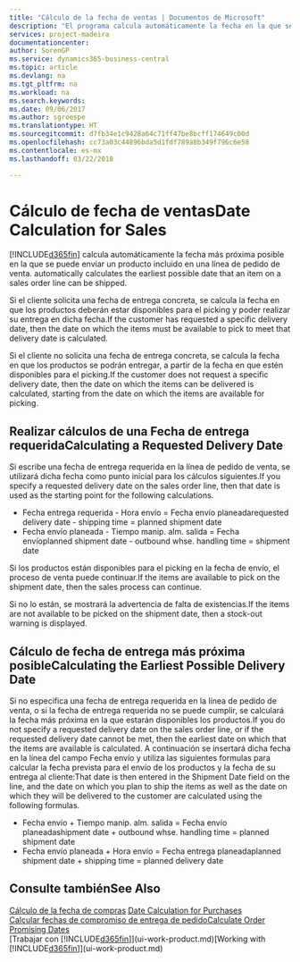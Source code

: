 ```yaml
---
title: "Cálculo de la fecha de ventas | Documentos de Microsoft"
description: "El programa calcula automáticamente la fecha en la que se debe solicitar un producto para tenerlo en el inventario en una fecha determinada. Esta es la fecha en la que puede contar con que los productos solicitados en una fecha determinada estén disponibles para picking."
services: project-madeira
documentationcenter: 
author: SorenGP
ms.service: dynamics365-business-central
ms.topic: article
ms.devlang: na
ms.tgt_pltfrm: na
ms.workload: na
ms.search.keywords: 
ms.date: 09/06/2017
ms.author: sgroespe
ms.translationtype: HT
ms.sourcegitcommit: d7fb34e1c9428a64c71ff47be8bcff174649c00d
ms.openlocfilehash: cc73a03c44896bda5d1fdf789a8b349f796c6e58
ms.contentlocale: es-mx
ms.lasthandoff: 03/22/2018

---
```

# <a name="date-calculation-for-sales"></a><span data-ttu-id="c382c-104">Cálculo de fecha de ventas</span><span class="sxs-lookup"><span data-stu-id="c382c-104">Date Calculation for Sales</span></span>
[!INCLUDE[d365fin](includes/d365fin_md.md)]<span data-ttu-id="c382c-105"> calcula automáticamente la fecha más próxima posible en la que se puede enviar un producto incluido en una línea de pedido de venta.</span><span class="sxs-lookup"><span data-stu-id="c382c-105"> automatically calculates the earliest possible date that an item on a sales order line can be shipped.</span></span>

<span data-ttu-id="c382c-106">Si el cliente solicita una fecha de entrega concreta, se calcula la fecha en que los productos deberán estar disponibles para el picking y poder realizar su entrega en dicha fecha.</span><span class="sxs-lookup"><span data-stu-id="c382c-106">If the customer has requested a specific delivery date, then the date on which the items must be available to pick to meet that delivery date is calculated.</span></span>

<span data-ttu-id="c382c-107">Si el cliente no solicita una fecha de entrega concreta, se calcula la fecha en que los productos se podrán entregar, a partir de la fecha en que estén disponibles para el picking.</span><span class="sxs-lookup"><span data-stu-id="c382c-107">If the customer does not request a specific delivery date, then the date on which the items can be delivered is calculated, starting from the date on which the items are available for picking.</span></span>

## <a name="calculating-a-requested-delivery-date"></a><span data-ttu-id="c382c-108">Realizar cálculos de una Fecha de entrega requerida</span><span class="sxs-lookup"><span data-stu-id="c382c-108">Calculating a Requested Delivery Date</span></span>
<span data-ttu-id="c382c-109">Si escribe una fecha de entrega requerida en la línea de pedido de venta, se utilizará dicha fecha como punto inicial para los cálculos siguientes.</span><span class="sxs-lookup"><span data-stu-id="c382c-109">If you specify a requested delivery date on the sales order line, then that date is used as the starting point for the following calculations.</span></span>

- <span data-ttu-id="c382c-110">Fecha entrega requerida - Hora envío = Fecha envío planeada</span><span class="sxs-lookup"><span data-stu-id="c382c-110">requested delivery date - shipping time = planned shipment date</span></span>
- <span data-ttu-id="c382c-111">Fecha envío planeada - Tiempo manip. alm. salida = Fecha envío</span><span class="sxs-lookup"><span data-stu-id="c382c-111">planned shipment date - outbound whse. handling time = shipment date</span></span>

<span data-ttu-id="c382c-112">Si los productos están disponibles para el picking en la fecha de envío, el proceso de venta puede continuar.</span><span class="sxs-lookup"><span data-stu-id="c382c-112">If the items are available to pick on the shipment date, then the sales process can continue.</span></span>

<span data-ttu-id="c382c-113">Si no lo están, se mostrará la advertencia de falta de existencias.</span><span class="sxs-lookup"><span data-stu-id="c382c-113">If the items are not available to be picked on the shipment date, then a stock-out warning is displayed.</span></span>

## <a name="calculating-the-earliest-possible-delivery-date"></a><span data-ttu-id="c382c-114">Cálculo de fecha de entrega más próxima posible</span><span class="sxs-lookup"><span data-stu-id="c382c-114">Calculating the Earliest Possible Delivery Date</span></span>
<span data-ttu-id="c382c-115">Si no especifica una fecha de entrega requerida en la línea de pedido de venta, o si la fecha de entrega requerida no se puede cumplir, se calculará la fecha más próxima en la que estarán disponibles los productos.</span><span class="sxs-lookup"><span data-stu-id="c382c-115">If you do not specify a requested delivery date on the sales order line, or if the requested delivery date cannot be met, then the earliest date on which that the items are available is calculated.</span></span> <span data-ttu-id="c382c-116">A continuación se insertará dicha fecha en la línea del campo Fecha envío y utiliza las siguientes formulas para calcular la fecha prevista para el envío de los productos y la fecha de su entrega al cliente:</span><span class="sxs-lookup"><span data-stu-id="c382c-116">That date is then entered in the Shipment Date field on the line, and the date on which you plan to ship the items as well as the date on which they will be delivered to the customer are calculated using the following formulas.</span></span>

- <span data-ttu-id="c382c-117">Fecha envío + Tiempo manip. alm. salida = Fecha envío planeada</span><span class="sxs-lookup"><span data-stu-id="c382c-117">shipment date + outbound whse. handling time = planned shipment date</span></span>
- <span data-ttu-id="c382c-118">Fecha envío planeada + Hora envío = Fecha entrega planeada</span><span class="sxs-lookup"><span data-stu-id="c382c-118">planned shipment date + shipping time = planned delivery date</span></span>


## <a name="see-also"></a><span data-ttu-id="c382c-119">Consulte también</span><span class="sxs-lookup"><span data-stu-id="c382c-119">See Also</span></span>  
 <span data-ttu-id="c382c-120">[Cálculo de la fecha de compras](purchasing-date-calculation-for-purchases.md) </span><span class="sxs-lookup"><span data-stu-id="c382c-120">[Date Calculation for Purchases](purchasing-date-calculation-for-purchases.md) </span></span>  
 [<span data-ttu-id="c382c-121">Calcular fechas de compromiso de entrega de pedido</span><span class="sxs-lookup"><span data-stu-id="c382c-121">Calculate Order Promising Dates</span></span>](sales-how-to-calculate-order-promising-dates.md)  
 <span data-ttu-id="c382c-122">[Trabajar con [!INCLUDE[d365fin](includes/d365fin_md.md)]](ui-work-product.md)</span><span class="sxs-lookup"><span data-stu-id="c382c-122">[Working with [!INCLUDE[d365fin](includes/d365fin_md.md)]](ui-work-product.md)</span></span>

